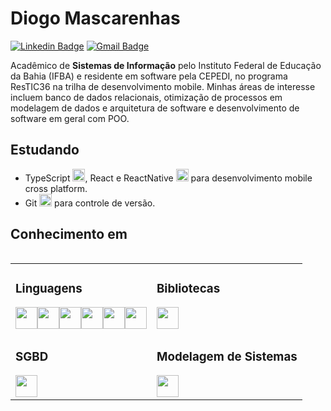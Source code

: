 # Diogo Mascarenhas 

[![Linkedin Badge](https://img.shields.io/badge/-Diogo%20Mascarenhas-00875f?style=flat-square&logo=Linkedin&logoColor=white&link=https://www.linkedin.com/in/diogomasc/)](https://www.linkedin.com/in/diogomasc/) 
[![Gmail Badge](https://img.shields.io/badge/-diogomascarenhas0574@gmail.com-00875f?style=flat-square&logo=Gmail&logoColor=white&link=mailto:diogomascarenhas0574@gmail.com)](mailto:diogomascarenhas0574@gmail.com)

Acadêmico de **Sistemas de Informação** pelo Instituto Federal de Educação da Bahia (IFBA) e residente em software pela CEPEDI, no programa ResTIC36 na trilha de desenvolvimento mobile.
Minhas áreas de interesse incluem banco de dados relacionais, otimização de processos em modelagem de dados e arquitetura de software e desenvolvimento de software em geral com POO.

## Estudando

- TypeScript <img src="https://cdn.jsdelivr.net/gh/devicons/devicon@latest/icons/typescript/typescript-original.svg" width="20" height="20"/>, React e ReactNative <img src="https://cdn.jsdelivr.net/gh/devicons/devicon@latest/icons/react/react-original.svg" width="20" height="20"/> para desenvolvimento mobile cross platform.
- Git <img src="https://cdn.jsdelivr.net/gh/devicons/devicon@latest/icons/git/git-original.svg" width="20" height="20"/> para controle de versão.

## Conhecimento em

<div style="display: flex; justify-content: center;">
  <table>
    <tr>
      <td style="vertical-align: top;">
        <h3>Linguagens</h3>
        <div style="display: flex; flex-wrap: wrap;">
          <img src="https://cdn.jsdelivr.net/gh/devicons/devicon@latest/icons/c/c-original.svg" width="35" height="35"/> 
          <img src="https://cdn.jsdelivr.net/gh/devicons/devicon@latest/icons/java/java-original.svg" width="35" height="35"/>
          <img src="https://cdn.jsdelivr.net/gh/devicons/devicon@latest/icons/html5/html5-original.svg" width="35" height="35"/>  
          <img src="https://cdn.jsdelivr.net/gh/devicons/devicon@latest/icons/css3/css3-original.svg" width="35" height="35"/> 
          <img src="https://cdn.jsdelivr.net/gh/devicons/devicon@latest/icons/javascript/javascript-original.svg" width="35" height="35"/>   
          <img src="https://cdn.jsdelivr.net/gh/devicons/devicon@latest/icons/php/php-original.svg" width="35" height="35"/>  
        </div>
      </td>
      <td style="vertical-align: top;">
        <h3>Bibliotecas</h3>
        <div style="display: flex; flex-wrap: wrap;">
          <img src="https://cdn.jsdelivr.net/gh/devicons/devicon@latest/icons/bootstrap/bootstrap-original.svg" width="35" height="35"/> 
        </div>
      </td>
    </tr>
    <tr>
      <td style="vertical-align: top;">
        <h3>SGBD</h3>
        <div style="display: flex; flex-wrap: wrap;">
          <img src="https://cdn.jsdelivr.net/gh/devicons/devicon@latest/icons/mysql/mysql-original-wordmark.svg" width="35" height="35"/>
        </div>
      </td>
      <td style="vertical-align: top;">
        <h3>Modelagem de Sistemas</h3>
        <div style="display: flex; flex-wrap: wrap;">
          <img src="https://cdn.jsdelivr.net/gh/devicons/devicon@latest/icons/unifiedmodelinglanguage/unifiedmodelinglanguage-original.svg" width="35" height="35"/>   
        </div>
      </td>
    </tr>
  </table>
</div>
